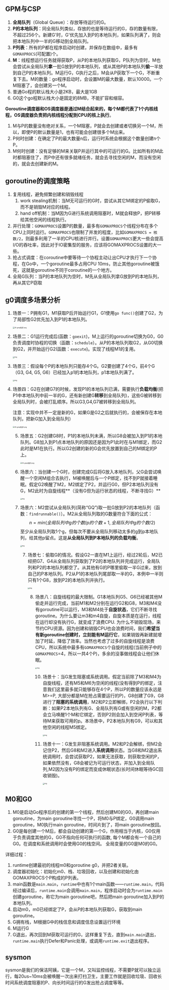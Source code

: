 ## GPM与CSP

1. **全局队列**（Global Queue）：存放等待运行的G。
2. **P的本地队列**：同全局队列类似，存放的也是等待运行的G，存的数量有限，不超过256个。新建G'时，G'优先加入到P的本地队列，如果队列满了，则会把本地队列中一半的G移动到全局队列。
3. **P列表**：所有的P都在程序启动时创建，并保存在数组中，最多有`GOMAXPROCS`(可配置)个。
4. **M**：线程想运行任务就得获取P，从P的本地队列获取G，P队列为空时，M也会尝试从全局队列**拿**一批G放到P的本地队列，或从其他P的本地队列**偷**一半放到自己P的本地队列。M运行G，G执行之后，M会从P获取下一个G，不断重复下去。M的数量：go程序启动时，会设置M的最大数量，默认10000。一个M阻塞了，会创建另一个M。
4. 普通Go程的默认栈大小是2KB，最大是1GB
4. G0这个go程默认栈大小是固定的8MB，不能扩容和缩容。

**Goroutine调度器和OS调度器是通过M结合起来的，每个M都代表了1个内核线程，OS调度器负责把内核线程分配到CPU的核上执行**。

1. M与P的数量没有绝对关系，一个M阻塞，P就会去创建或者切换另一个M，所以，即使P的默认数量是1，也有可能会创建很多个M出来。
2. P何时创建：在确定了P的最大数量n后，运行时系统会根据这个数量创建n个P。
3. M何时创建：没有足够的M来关联P并运行其中的可运行的G。比如所有的M此时都阻塞住了，而P中还有很多就绪任务，就会去寻找空闲的M，而没有空闲的，就会去创建新的M。

## goroutine的调度策略

1. 复用线程，避免频繁创建和销毁线程
   1. work stealing机制：当M无可运行的G时，尝试从其它M绑定的P偷取G，而不是销毁M对应的线程。
   2. hand off机制：当M因为G进行系统调用阻塞时，M就会释放P，把P转移给其他空闲的线程执行。
2. 并行处理：`GOMAXPROCS`设置P的数量，最多有`GOMAXPROCS`个线程分布在多个CPU上同时运行。`GOMAXPROCS`也限制了并发的程度，比如`GOMAXPROCS = 核数/2`，则最多利用了一半的CPU核进行并行。设置`GOMAXPROCS`更大一些会提高I/O的吞吐率，因此对于IO密集型的服务，应该将GOMAXPROCS设置的大一些。
3. 抢占式调度：在coroutine中要等待一个协程主动让出CPU才执行下一个协程，在Go中，一个goroutine最多占用CPU 10ms，防止其他goroutine被饿死，这就是goroutine不同于coroutine的一个地方。
4. 全局G队列：当P的本地队列为空时，M先从全局队列拿G放到P的本地队列，再从其它P窃取

## g0调度多场景分析

1. 场景一：P拥有G1，M1获取P后开始运行G1，G1使用`go func()`创建了G2，为了局部性G2优先加入到P1的本地队列。

   <img src="./assets/gmp/1650776522560-a33b69e2-2842-4132-8cbe-f2bad017bc7e.png" alt="26-gmp场景1.png" style="zoom:33%;" />

2. 场景二：G1运行完成后(函数：`goexit`)，M上运行的goroutine切换为G0，G0负责调度时协程的切换（函数：`schedule`）。从P的本地队列取G2，从G0切换到G2，并开始运行G2(函数：`execute`)。实现了线程M1的复用。

   <img src="./assets/gmp/1650776536644-c6fba007-d952-4a22-8939-ca1a898a5c3c.png" alt="img" style="zoom:33%;" />

3. 场景三：假设每个P的本地队列只能存4个G。G2要创建了4个G，前4个G（G3, G4, G5, G6）已经加入p1的本地队列，p1本地队列满了。

   <img src="./assets/gmp/1650776549767-57ceac17-5504-46ac-af56-0dba59359e8b.png" alt="img" style="zoom:33%;" />

4. 场景四：G2在创建G7的时候，发现P1的本地队列已满，需要执行**负载均衡**(把P1中本地队列中前一半的G，还有新创建G**转移**到全局队列)，这些G被转移到全局队列时，会被打乱顺序。所以G3,G4,G7被转移到全局队列。

   注意：实现中并不一定是新的G，如果G是G2之后就执行的，会被保存在本地队列，把新G加入到全局队列）

   <img src="./assets/gmp/1650776570176-d9d5abd4-3a48-461c-a43c-6ef504c4038f.png" alt="29-gmp场景4.png" style="zoom:33%;" />

   5. 场景五：G2创建G8时，P1的本地队列未满，所以G8会被加入到P1的本地队列。G8加入到P1点本地队列的原因还是因为P1此时在与M1绑定，而G2此时是M1在执行。所以G2创建的新的G会优先放置到自己的M绑定的P上。

      <img src="./assets/gmp/1650776584395-dfb9c26b-b0a8-4c17-b46e-649302df87d5.png" alt="30-gmp场景5.png" style="zoom:33%;" />

   6. 场景六：当创建一个G时，创建完成G后将G放入本地队列，父G会尝试唤醒一个空闲M组合去执行，M被唤醒后与一个P绑定，找不到P就接着睡眠。假定G2唤醒了M2，M2绑定了P2，并运行G0，但P2本地队列没有G，M2此时为自旋线程**（没有G但为运行状态的线程，不断寻找G）**

      <img src="./assets/gmp/1650776600276-58bdcec4-00e6-4f24-89c8-e4f01fd1d9fb.png" alt="img" style="zoom:33%;" />

   7. 场景六：M2尝试从全局队列(简称“GQ”)取一批G放到P2的本地队列（函数：`findrunnable()`）。M2从全局队列取的G数量符合下面的公式：
      $$
      n =  min(全局队列中g的个数 / p的个数 +  1, 全局队列中g的个数 / 2 )
      $$
      至少从全局队列取1个g，但每次不要从全局队列移动太多的g到p本地队列，给其他p留点。这是**从全局队列到P本地队列的负载均衡**。

      <img src="./assets/gmp/1650776688586-9207de08-5203-403f-8857-42942e84dcb1.jpeg" alt="img" style="zoom:33%;" />

      7. 场景七：偷取G的情况。假设G2一直在M1上运行，经过2轮后，M2已经把G7、G4从全局队列获取到了P2的本地队列并完成运行，全局队列和P2的本地队列都空了。从其他有G的P哪里偷取一半G过来，放到自己的P本地队列。P2从P1的本地队列尾部取一半的G，本例中一半则只有1个G8，放到P2的本地队列并执行。

         <img src="./assets/gmp/1650777780659-cef000df-3d46-4fd5-b0ed-3dc466bf1cd2-20220608211930573.png" alt="img" style="zoom:33%;" />

         8. 场景八：自旋线程的最大限制。G1本地队列G5、G6已经被其他M偷走并运行完成，当前M1和M2分别在运行G2和G8，M3和M4没有goroutine可以运行，M3和M4处于**自旋状态**，它们不断寻找goroutine。为什么要让m3和m4自旋，自旋本质是在运行，线程在运行却没有执行G，就变成了浪费CPU.  为什么不销毁现场，来节约CPU资源。因为创建和销毁CPU也会浪费时间，我们**希望当有新goroutine创建时，立刻能有M运行它**，如果销毁再新建就增加了时延，降低了效率。当然也考虑了过多的自旋线程是浪费CPU，所以系统中最多有`GOMAXPROCS`个自旋的线程(当前例子中的`GOMAXPROCS`=4，所以一共4个P)，多余的没事做线程会让他们休眠。

            <img src="./assets/gmp/1650777794441-a7ed7fc2-e495-4022-a3b6-581930e5acd0.png" alt="img" style="zoom:33%;" />

            10. 场景十：当G发生阻塞或系统调用。假定当前除了M3和M4为自旋线程，还有M5和M6为空闲的线程(没有得到P的绑定，注意我们这里最多就只能够存在4个P，所以P的数量应该永远是M>=P, 大部分都是M在抢占需要运行的P)，G8创建了G9，G8进行了**阻塞的系统调用**，M2和P2立即解绑，P2会执行以下判断：如果P2本地队列有G、全局队列有G或有空闲的M，P2都会立马唤醒1个M和它绑定，否则P2则会加入到空闲P列表，等待M来获取可用的p。本场景中，P2本地队列有G9，可以和其他空闲的线程M5绑定。

                <img src="./assets/gmp/1650777810926-ca4030f3-f29a-4211-8722-677b229be440.png" alt="img" style="zoom:33%;" />

            11. 场景十一：G发生非阻塞系统调用。M2和P2会解绑，但M2会记住P2，然后G8和M2进入**系统调用**状态。当G8和M2退出系统调用时，会尝试获取P2，如果无法获取，则获取空闲的P，如果依然没有，G8会被记为可运行状态，并加入到全局队列,M2因为没有P的绑定而变成休眠状态(长时间休眠等待GC回收销毁)。

                <img src="./assets/gmp/1650777823944-25f0ea1a-3431-457e-b4cf-342654a953b6.png" alt="img" style="zoom:33%;" />

   

## M0和G0

1. M0是启动Go程序后的创建的第一个线程，然后创建M0的G0，再创建main goroutine，为main goroutine寻找一个P，将M0与P绑定，G0调用main goroutine，M0执行main goroutine，时间片到了，将main goroutine放回。
2. G0是每创建一个M后，都会自动创建的第一个G，作用相当于内核，G0仅用于负责调度其他的G，G0不指向任何可执行的函数, 每个M都会有一个自己的G0。在调度和系统调用时会使用G0的栈空间。 全局变量的G0是M0的G0。

详细过程：

1. runtime创建最初的线程m0和goroutine g0，并把2者关联。
2. 调度器初始化：初始化m0、栈、垃圾回收，以及创建和初始化由GOMAXPROCS个P构成的P列表。
3. main函数是`main.main`，`runtime`中也有1个main函数——`runtime.main`，代码经过编译后，`runtime.main`会调用`main.main`，程序启动时会为`runtime.main`创建goroutine，称它为main goroutine吧，然后把main goroutine加入到P的本地队列。
4. 启动m0，m0已经绑定了P，会从P的本地队列获取G，获取到main goroutine。
5. G拥有栈，M根据G中的栈信息和调度信息设置运行环境
6. M运行G
7. G退出，再次回到M获取可运行的G，这样重复下去，直到`main.main`退出，`runtime.main`执行Defer和Panic处理，或调用`runtime.exit`退出程序。

## sysmon

sysmon是我们的保洁阿姨，它是一个M，又叫监控线程，不需要P就可以独立运行，每20us~10ms会被唤醒一次出来打扫卫生，主要工作就是回收垃圾、回收长时间系统调度阻塞的P、向长时间运行的G发出抢占调度等等。

